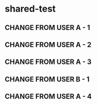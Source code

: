 # shared-test

## CHANGE FROM USER A - 1

## CHANGE FROM USER A - 2

## CHANGE FROM USER A - 3

## CHANGE FROM USER B - 1

## CHANGE FROM USER A - 4
